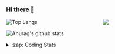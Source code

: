 ### Hi there 👋

<!--
**tao8687/tao8687** is a ✨ _special_ ✨ repository because its `README.md` (this file) appears on your GitHub profile.

Here are some ideas to get you started:

- 🔭 I’m currently working on ...
- 🌱 I’m currently learning ...
- 👯 I’m looking to collaborate on ...
- 🤔 I’m looking for help with ...
- 💬 Ask me about ...
- 📫 How to reach me: ...
- 😄 Pronouns: ...
- ⚡ Fun fact: ...
-->

<img align='right' src="https://media.giphy.com/media/M9gbBd9nbDrOTu1Mqx/giphy.gif" width="240">

  
![Top Langs](https://github-readme-stats.vercel.app/api/top-langs/?username=tao8687&layout=compact&title_color=23238E&text_color=A67D3D)

![Anurag's github stats](https://github-readme-stats.vercel.app/api?username=tao8687&show_icons=true&&text_color=A67D3D&title_color=23238E&show_icons=false&count_private=true&hide=stars)

<details>
  <summary>:zap: Coding Stats</summary>
  <br>
    
<!--START_SECTION:waka-->
![Code Time](http://img.shields.io/badge/Code%20Time-1%2C122%20hrs%201%20min-blue)

![Profile Views](http://img.shields.io/badge/Profile%20Views-0-blue)

**🐱 My GitHub Data** 

> 📦 1.5 MB Used in GitHub's Storage 
 > 
> 🏆 103 Contributions in the Year 2023
 > 
> 🚫 Not Opted to Hire
 > 
> 📜 50 Public Repositories 
 > 
> 🔑 23 Private Repositories 
 > 
**I'm an Early 🐤** 

```text
🌞 Morning                971 commits         █████████████████████░░░░   82.57 % 
🌆 Daytime                84 commits          ██░░░░░░░░░░░░░░░░░░░░░░░   07.14 % 
🌃 Evening                117 commits         ██░░░░░░░░░░░░░░░░░░░░░░░   09.95 % 
🌙 Night                  4 commits           ░░░░░░░░░░░░░░░░░░░░░░░░░   00.34 % 
```
📅 **I'm Most Productive on Wednesday** 

```text
Monday                   170 commits         ████░░░░░░░░░░░░░░░░░░░░░   14.46 % 
Tuesday                  157 commits         ███░░░░░░░░░░░░░░░░░░░░░░   13.35 % 
Wednesday                222 commits         █████░░░░░░░░░░░░░░░░░░░░   18.88 % 
Thursday                 147 commits         ███░░░░░░░░░░░░░░░░░░░░░░   12.50 % 
Friday                   165 commits         ████░░░░░░░░░░░░░░░░░░░░░   14.03 % 
Saturday                 162 commits         ███░░░░░░░░░░░░░░░░░░░░░░   13.78 % 
Sunday                   153 commits         ███░░░░░░░░░░░░░░░░░░░░░░   13.01 % 
```


📊 **This Week I Spent My Time On** 

```text
🕑︎ Time Zone: Asia/Shanghai

💬 Programming Languages: 
C                        31 hrs 2 mins       █████████████████████░░░░   82.20 % 
Text                     2 hrs 40 mins       ██░░░░░░░░░░░░░░░░░░░░░░░   07.09 % 
Makefile                 1 hr 23 mins        █░░░░░░░░░░░░░░░░░░░░░░░░   03.70 % 
Markdown                 1 hr 2 mins         █░░░░░░░░░░░░░░░░░░░░░░░░   02.78 % 
C++                      54 mins             █░░░░░░░░░░░░░░░░░░░░░░░░   02.41 % 

🔥 Editors: 
VS Code                  37 hrs 45 mins      █████████████████████████   100.00 % 

🐱‍💻 Projects: 
vc0768                   36 hrs 53 mins      ████████████████████████░   97.69 % 
sylixOS                  52 mins             █░░░░░░░░░░░░░░░░░░░░░░░░   02.30 % 
tvm                      0 secs              ░░░░░░░░░░░░░░░░░░░░░░░░░   00.01 % 

💻 Operating System: 
Linux                    37 hrs 45 mins      █████████████████████████   100.00 % 
```

**I Mostly Code in Python** 

```text
Python                   9 repos             ████████░░░░░░░░░░░░░░░░░   30.00 % 
C++                      8 repos             ███████░░░░░░░░░░░░░░░░░░   26.67 % 
JavaScript               2 repos             ██░░░░░░░░░░░░░░░░░░░░░░░   06.67 % 
Batchfile                1 repo              █░░░░░░░░░░░░░░░░░░░░░░░░   03.33 % 
HTML                     1 repo              █░░░░░░░░░░░░░░░░░░░░░░░░   03.33 % 
```



**Timeline**

![Lines of Code chart](https://raw.githubusercontent.com/tao8687/tao8687/master/assets/bar_graph.png)


 Last Updated on 11/04/2023 01:20:24 UTC
<!--END_SECTION:waka-->
</details>
